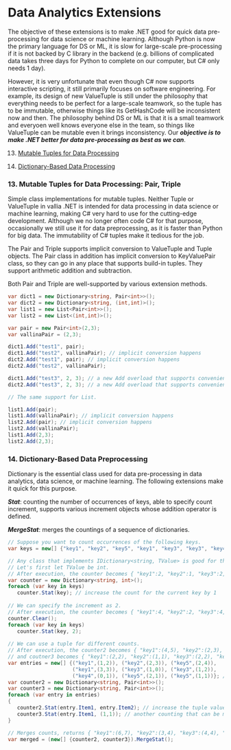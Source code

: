 # Data Analytics Extensions

The objective of these extensions is to make .NET good for quick data pre-processing for data science or machine learning. Although Python is now the primary language for DS or ML, it is slow for large-scale pre-processing if it is not backed by C library in the backend (e.g. billions of complicated data takes three days for Python to complete on our computer, but C# only needs 1 day). 

However, it is very unfortunate that even though C# now supports interactive scripting, it still primarily focuses on software engineering. For example, its design of new ValueTuple is still under the philosophy that everything needs to be perfect for a large-scale teamwork, so the tuple  has to be immutable, otherwise things like its GetHashCode will be inconsistent now and then. The philosophy behind DS or ML is that it is a small teamwork and everyoen well knows everyone else in the team, so things like ValueTuple can be mutable even it brings inconsistency. Our **_objective is to make .NET better for data pre-processing as best as we can_**. 

13) [Mutable Tuples for Data Processing](#MutableTuplesforDataProcessing)

14. [Dictionary-Based Data Processing](#DictionaryBasedDataProcessing)

### <a name="MutableTuplesforDataProcessing"></a>13. Mutable Tuples for Data Processing: Pair, Triple

Simple class implementations for mutable tuples. Neither Tuple or ValueTuple in vallia .NET is intended for data processing in data science or machine learning, making C# very hard to use for the cutting-edge development. Although we no longer often code C# for that purpose, occasionally we still use it for data preprocessing, as it is faster than Python for big data. The immutability of C# tuples make it tedious for the job.

The Pair and Triple supports implicit conversion to ValueTuple and Tuple objects. The Pair class in addition has implicit conversion to KeyValuePair class, so they can go in any place that supports build-in tuples. They support arithmetic addition and subtraction.

Both Pair and Triple are well-supported by various extension methods.
```c#
var dict1 = new Dictionary<string, Pair<int>>();
var dict2 = new Dictionary<string, (int,int)>();
var list1 = new List<Pair<int>>();
var list2 = new List<(int,int)>();

var pair = new Pair<int>(2,3);
var vallinaPair = (2,3);

dict1.Add("test1", pair);
dict1.Add("test2", vallinaPair); // implicit conversion happens
dict2.Add("test1", pair); // implicit conversion happens
dict2.Add("test2", vallinaPair);

dict1.Add("test3", 2, 3); // a new Add overload that supports convenient syntax for Pair
dict2.Add("test3", 2, 3); // a new Add overload that supports convenient syntax for ValueTuple

// The same support for List.

list1.Add(pair);
list1.Add(vallinaPair); // implicit conversion happens
list2.Add(pair); // implicit conversion happens
list2.Add(vallinaPair);
list1.Add(2,3);
list2.Add(2,3);
```

### <a name="DictionaryBasedDataProcessing"></a>14. Dictionary-Based Data Preprocessing

Dictionary is the essential class used for data pre-processing in data analytics, data science, or machine learning. The following extensions make it quick for this purpose.

**_Stat_**: counting the number of occurrences of keys, able to specify count increment, supports various increment objects whose addition operator is defined.

**_MergeStat_**: merges the countings of a sequence of dictionaries.

```c#
// Suppose you want to count occurrences of the following keys.
var keys = new[] {"key1", "key2", "key5", "key1", "key3", "key3", "key4", "key5", "key5"};

// Any class that implements IDictionary<string, TValue> is good for this as long as "+" opeartor is defined for TValue.
// Let's first let TValue be int.
// After execution, the counter becomes { "key1":2, "key2":1, "key3":2, "key4":1, "key5":3 }.
var counter = new Dictionary<string, int>();
foreach (var key in keys)
   counter.Stat(key); // increase the count for the current key by 1
   
// We can specify the increment as 2. 
// After execution, the counter becomes { "key1":4, "key2":2, "key3":4, "key4":2, "key5":6 }
counter.Clear();
foreach (var key in keys)
   counter.Stat(key, 2);
   
// We can use a tuple for different counts.
// After execution, the counter2 becomes { "key1":(4,5), "key2":(2,3), "key3":(2,2), "key4":(0,1), "key5":(5,6) }, 
// and coutner3 becomes { "key1":(2,2), "key2":(1,1), "key3":(2,2), "key4":(1,1), "key5":(3,3) }.
var entries = new[] {("key1",(1,2)), ("key2",(2,3)), ("key5",(2,4)), 
                     ("key1",(3,3)), ("key3",(1,0)), ("key3",(1,2)), 
                     ("key4",(0,1)), ("key5",(2,1)), ("key5",(1,1))}; // every key is associated with a value tuple
var counter2 = new Dictionary<string, Pair<int>>();
var counter3 = new Dictionary<string, Pair<int>>();
foreach (var entry in entries)
{
   counter2.Stat(entry.Item1, entry.Item2); // increase the tuple values, using the added mutable tuple class Pair<int>
   counter3.Stat(entry.Item1, (1,1)); // another counting that can be merged with counter2 later
}

// Merges counts, returns { "key1":(6,7), "key2":(3,4), "key3":(4,4), "key4":(1,2), "key5":(8,9) }
var merged = (new[] {counter2, counter3}).MergeStat();
```
